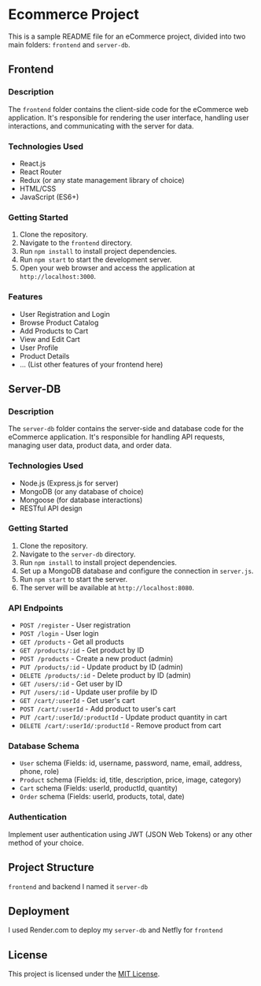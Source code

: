 # Ecommerce Project

This is a sample README file for an eCommerce project, divided into two main folders: `frontend` and `server-db`.

## Frontend

### Description
The `frontend` folder contains the client-side code for the eCommerce web application. It's responsible for rendering the user interface, handling user interactions, and communicating with the server for data.

### Technologies Used
- React.js
- React Router
- Redux (or any state management library of choice)
- HTML/CSS
- JavaScript (ES6+)

### Getting Started
1. Clone the repository.
2. Navigate to the `frontend` directory.
3. Run `npm install` to install project dependencies.
4. Run `npm start` to start the development server.
5. Open your web browser and access the application at `http://localhost:3000`.

### Features
- User Registration and Login
- Browse Product Catalog
- Add Products to Cart
- View and Edit Cart
- User Profile
- Product Details
- ... (List other features of your frontend here)

## Server-DB

### Description
The `server-db` folder contains the server-side and database code for the eCommerce application. It's responsible for handling API requests, managing user data, product data, and order data.

### Technologies Used
- Node.js (Express.js for server)
- MongoDB (or any database of choice)
- Mongoose (for database interactions)
- RESTful API design

### Getting Started
1. Clone the repository.
2. Navigate to the `server-db` directory.
3. Run `npm install` to install project dependencies.
4. Set up a MongoDB database and configure the connection in `server.js`.
5. Run `npm start` to start the server.
6. The server will be available at `http://localhost:8080`.

### API Endpoints
- `POST /register` - User registration
- `POST /login` - User login
- `GET /products` - Get all products
- `GET /products/:id` - Get product by ID
- `POST /products` - Create a new product (admin)
- `PUT /products/:id` - Update product by ID (admin)
- `DELETE /products/:id` - Delete product by ID (admin)
- `GET /users/:id` - Get user by ID
- `PUT /users/:id` - Update user profile by ID
- `GET /cart/:userId` - Get user's cart
- `POST /cart/:userId` - Add product to user's cart
- `PUT /cart/:userId/:productId` - Update product quantity in cart
- `DELETE /cart/:userId/:productId` - Remove product from cart

### Database Schema
- `User` schema (Fields: id, username, password, name, email, address, phone, role)
- `Product` schema (Fields: id, title, description, price, image, category)
- `Cart` schema (Fields: userId, productId, quantity)
- `Order` schema (Fields: userId, products, total, date)

### Authentication
Implement user authentication using JWT (JSON Web Tokens) or any other method of your choice.

## Project Structure
`frontend` and backend I named it `server-db`

## Deployment
I used Render.com to deploy my `server-db` and Netfly for `frontend`

## License
This project is licensed under the [MIT License](LICENSE).
